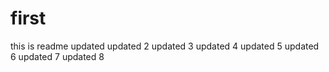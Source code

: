 # first
this is readme
updated
updated 2
updated 3
updated 4
updated 5
updated 6
updated 7
updated 8
